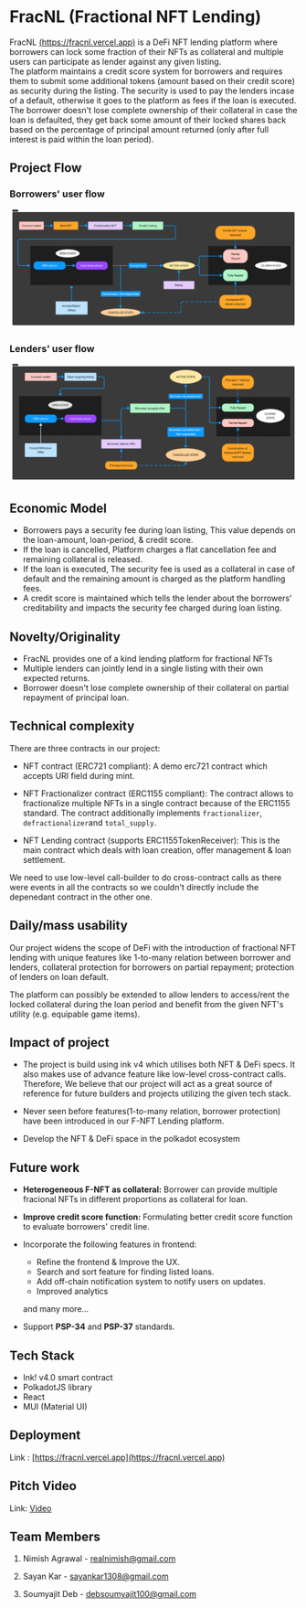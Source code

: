 # FracNL (Fractional NFT Lending)

FracNL [(https://fracnl.vercel.app)](https://fracnl.vercel.app) is a DeFi NFT lending platform where borrowers can lock some fraction of their NFTs as collateral and multiple users can participate as lender against any given listing.  
The platform maintains a credit score system for borrowers and requires them to submit some additional tokens (amount based on their credit score) as security during the listing. The security is used to pay the lenders incase of a default, otherwise it goes to the platform as fees if the loan is executed.  
The borrower doesn't lose complete ownership of their collateral in case the loan is defaulted, they get back some amount of their locked shares back based on the percentage of principal amount returned (only after full interest is paid within the loan period).

## Project Flow

### Borrowers' user flow

![borrower-user-flow](./user_flow_borrower.png)

### Lenders' user flow

![lender-user-flow](./user_flow_lender.png)

## Economic Model

* Borrowers pays a security fee during loan listing, This value depends on the loan-amount, loan-period, & credit score.
* If the loan is cancelled, Platform charges a flat cancellation fee and remaining collateral is released.
* If the loan is executed, The security fee is used as a collateral in case of default and the remaining amount is charged as the platform handling fees.
* A credit score is maintained which tells the lender about the borrowers' creditability and impacts the security fee charged during loan listing.

## Novelty/Originality
  
* FracNL provides one of a kind lending platform for fractional NFTs
* Multiple lenders can jointly lend in a single listing with their own expected returns.
* Borrower doesn't lose complete ownership of their collateral on partial repayment of principal loan.

## Technical complexity

There are three contracts in our project:

* NFT contract (ERC721 compliant):
A demo erc721 contract which accepts URI field during mint.

* NFT Fractionalizer contract (ERC1155 compliant):
The contract allows to fractionalize multiple NFTs in a single contract because of the ERC1155 standard. The contract additionally implements `fractionalizer`, `defractionalizer`and `total_supply`.

* NFT Lending contract (supports ERC1155TokenReceiver):
This is the main contract which deals with loan creation, offer management & loan settlement.

We need to use low-level call-builder to do cross-contract calls as there were events in all the contracts so we couldn't directly include the depenedant contract in the other one.

## Daily/mass usability

Our project widens the scope of DeFi with the introduction of fractional NFT lending with unique features like 1-to-many relation between borrower and lenders, collateral protection for borrowers on partial repayment; protection of lenders on loan default.

The platform can possibly be extended to allow lenders to access/rent the locked collateral during the loan period and benefit from the given NFT's utility (e.g. equipable game items).

## Impact of project

* The project is build using ink v4 which utilises both NFT & DeFi specs. It also makes use of advance feature like low-level cross-contract calls. Therefore, We believe that our project will act as a great source of reference for future builders and projects utilizing the given tech stack.

* Never seen before features(1-to-many relation, borrower protection) have been introduced in our F-NFT Lending platform.

* Develop the NFT & DeFi space in the polkadot ecosystem

## Future work

* **Heterogeneous F-NFT as collateral:** Borrower can provide multiple fracional NFTs in different proportions as collateral for loan.

* **Improve credit score function:** Formulating better credit score function to evaluate borrowers' credit line.

* Incorporate the following features in frontend:

    * Refine the frontend & Improve the UX.
    * Search and sort feature for finding listed loans.
    * Add off-chain notification system to notify users on updates.
    * Improved analytics

    and many more…

* Support **PSP-34** and **PSP-37** standards.

## Tech Stack

* Ink! v4.0 smart contract
* PolkadotJS library
* React
* MUI (Material UI)

## Deployment 

Link : [https://fracnl.vercel.app](https://fracnl.vercel.app)

## Pitch Video

Link: [Video](https://www.youtube.com/watch?v=<TODO>)

## Team Members

1. Nimish Agrawal - realnimish@gmail.com

2. Sayan Kar - sayankar1308@gmail.com

3. Soumyajit Deb - debsoumyajit100@gmail.com

